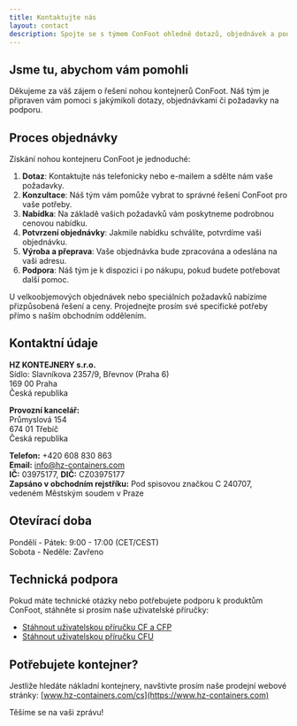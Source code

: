 ```yaml
---
title: Kontaktujte nás
layout: contact
description: Spojte se s týmem ConFoot ohledně dotazů, objednávek a podpory.
---
```


## Jsme tu, abychom vám pomohli

Děkujeme za váš zájem o řešení nohou kontejnerů ConFoot. Náš tým je připraven vám pomoci s jakýmikoli dotazy, objednávkami či požadavky na podporu.

## Proces objednávky

Získání nohou kontejneru ConFoot je jednoduché:

1. **Dotaz**: Kontaktujte nás telefonicky nebo e-mailem a sdělte nám vaše požadavky.
2. **Konzultace**: Náš tým vám pomůže vybrat to správné řešení ConFoot pro vaše potřeby.
3. **Nabídka**: Na základě vašich požadavků vám poskytneme podrobnou cenovou nabídku.
4. **Potvrzení objednávky**: Jakmile nabídku schválíte, potvrdíme vaši objednávku.
5. **Výroba a přeprava**: Vaše objednávka bude zpracována a odeslána na vaši adresu.
6. **Podpora**: Náš tým je k dispozici i po nákupu, pokud budete potřebovat další pomoc.

U velkoobjemových objednávek nebo speciálních požadavků nabízíme přizpůsobená řešení a ceny. Projednejte prosím své specifické potřeby přímo s naším obchodním oddělením.

## Kontaktní údaje

**HZ KONTEJNERY s.r.o.**  
Sídlo: Slavníkova 2357/9, Břevnov (Praha 6)  
169 00 Praha  
Česká republika

**Provozní kancelář:**  
Průmyslová 154  
674 01 Třebíč  
Česká republika

**Telefon:** +420 608 830 863  
**Email:** [info@hz-containers.com](mailto:info@hz-containers.com)  
**IČ:** 03975177, **DIČ:** CZ03975177  
**Zapsáno v obchodním rejstříku:** Pod spisovou značkou C 240707, vedeném Městským soudem v Praze

## Otevírací doba

Pondělí - Pátek: 9:00 - 17:00 (CET/CEST)  
Sobota - Neděle: Zavřeno

## Technická podpora

Pokud máte technické otázky nebo potřebujete podporu k produktům ConFoot, stáhněte si prosím naše uživatelské příručky:
- [Stáhnout uživatelskou příručku CF a CFP](/wp-content/confoot_navod-k-pouziti_CZ.pdf)
- [Stáhnout uživatelskou příručku CFU](/wp-content/confoot_CFU_navod-k-pouziti_CZ.pdf)

## Potřebujete kontejner?

Jestliže hledáte nákladní kontejnery, navštivte prosím naše prodejní webové stránky:
[www.hz-containers.com/cs](https://www.hz-containers.com)

Těšíme se na vaši zprávu!